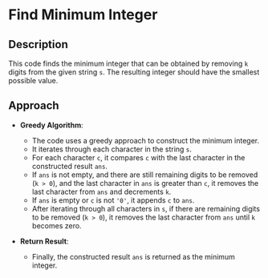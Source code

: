 # Find Minimum Integer

## Description

This code finds the minimum integer that can be obtained by removing `k` digits from the given string `s`. The resulting integer should have the smallest possible value.

## Approach

- **Greedy Algorithm**:
  - The code uses a greedy approach to construct the minimum integer.
  - It iterates through each character in the string `s`.
  - For each character `c`, it compares `c` with the last character in the constructed result `ans`.
  - If `ans` is not empty, and there are still remaining digits to be removed (`k > 0`), and the last character in `ans` is greater than `c`, it removes the last character from `ans` and decrements `k`.
  - If `ans` is empty or `c` is not `'0'`, it appends `c` to `ans`.
  - After iterating through all characters in `s`, if there are remaining digits to be removed (`k > 0`), it removes the last character from `ans` until `k` becomes zero.

- **Return Result**:
  - Finally, the constructed result `ans` is returned as the minimum integer.
